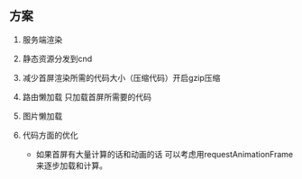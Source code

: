 ## 方案

1. 服务端渲染
2. 静态资源分发到cnd

2. 减少首屏渲染所需的代码大小（压缩代码）开启gzip压缩
3. 路由懒加载 只加载首屏所需要的代码
4. 图片懒加载
5. 代码方面的优化
   - 如果首屏有大量计算的话和动画的话 可以考虑用requestAnimationFrame 来逐步加载和计算。


